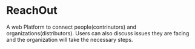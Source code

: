 # ReachOut
A web Platform to connect people(contrinutors) and organizations(distributors).
Users can also discuss issues they are facing and the organization will take the necessary steps.
